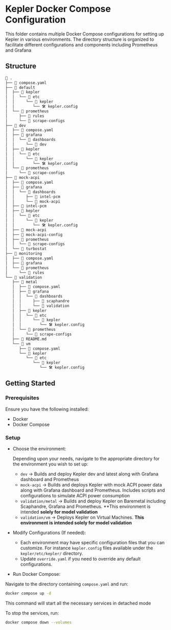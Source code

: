 # Kepler Docker Compose Configuration

This folder contains multiple Docker Compose configurations for setting up
Kepler in various environments. The directory structure is organized to
facilitate different configurations and components including Prometheus
and Grafana

## Structure

```bash
📁 .
├── 🐳 compose.yaml
├── 📁 default
│  ├── 📁 kepler
│  │  └── 📁 etc
│  │     └── 📁 kepler
│  │        └── 🛠️ kepler.config
│  └── 📁 prometheus
│     ├── 📁 rules
│     └── 📁 scrape-configs
├── 📁 dev
│  ├── 🐳 compose.yaml
│  ├── 📁 grafana
│  │  └── 📁 dashboards
│  │     └── 📁 dev
│  ├── 📁 kepler
│  │  └── 📁 etc
│  │     └── 📁 kepler
│  │        └── 🛠️ kepler.config
│  └── 📁 prometheus
│     └── 📁 scrape-configs
├── 📁 mock-acpi
│  ├── 🐳 compose.yaml
│  ├── 📁 grafana
│  │  └── 📁 dashboards
│  │     ├── 📁 intel-pcm
│  │     └── 📁 mock-acpi
│  ├── 📁 intel-pcm
│  ├── 📁 kepler
│  │  └── 📁 etc
│  │     └── 📁 kepler
│  │        └── 🛠️ kepler.config
│  ├── 📁 mock-acpi
│  ├── 📁 mock-acpi-config
│  ├── 📁 prometheus
│  │  └── 📁 scrape-configs
│  └── 📁 turbostat
├── 📁 monitoring
│  ├── 🐳 compose.yaml
│  ├── 📁 grafana
│  └── 📁 prometheus
│     └── 📁 rules
└── 📁 validation
   ├── 📁 metal
   │  ├── 🐳 compose.yaml
   │  ├── 📁 grafana
   │  │  └── 📁 dashboards
   │  │     ├── 📁 scaphandre
   │  │     └── 📁 validation
   │  ├── 📁 kepler
   │  │  └── 📁 etc
   │  │     └── 📁 kepler
   │  │        └── 🛠️ kepler.config
   │  └── 📁 prometheus
   │     └── 📁 scrape-configs
   ├── 📄 README.md
   └── 📁 vm
      ├── 🐳 compose.yaml
      └── 📁 kepler
         └── 📁 etc
            └── 📁 kepler
               └── 🛠️ kepler.config
```

## Getting Started

### Prerequisites

Ensure you have the following installed:

- Docker
- Docker Compose

### Setup

- Choose the environment:

  Depending upon your needs, navigate to the appropriate directory for the
  environment you wish to set up:

  - `dev` → Builds and deploy Kepler dev and latest along with Grafana dashboard
     and Prometheus
  - `mock-acpi` → Builds and deploys Kepler with mock ACPI power data along
     with Grafana dashboard and Prometheus. Includes scripts and
     configurations to simulate ACPI power consumption
  - `validation/metal` → Builds and deploy Kepler on Baremetal including
     Scaphandre, Grafana and Prometheus.
     **This environment is intended **solely for model validation**
  - `validation/vm` → Deploys Kepler on Virtual Machines.
     **This environment is intended solely for model validation**

- Modify Configurations (If needed):

  - Each environment may have specific configuration files that you can
    customize. For instance `kepler.config` files available under the
    `kepler/etc/kepler/` directory.
  - Update `override.yaml` if you need to override any default configurations.

- Run Docker Compose:

Navigate to the directory containing `compose.yaml` and run:

```bash
docker compose up -d
```

This command will start all the necessary services in detached mode

To stop the services, run:

```bash
docker compose down --volumes
```
